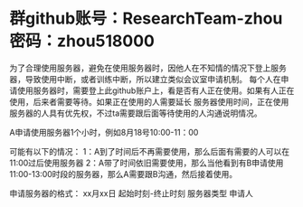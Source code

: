 #  群github账号：ResearchTeam-zhou 密码：zhou518000
为了合理使用服务器，避免在使用服务器时，因他人在不知情的情况下登上服务器，导致使用中断，或者训练中断，所以建立类似会议室申请机制。
每个人在申请使用服务器时，需要登上此github账户上，看是否有人正在使用。如果有人正在使用，后来者需要等待。如果正在使用的人需要延长
服务器使用时间，正在使用服务器的人具有优先权，不过ta需要跟后面等待使用的人沟通说明情况。


A申请使用服务器1个小时，例如8月18号10:00-11：00

可能有以下的情况：
1：A到了时间后不再需要使用，那么后面有需要的人可以在11:00过后使用服务器
2：A带了时间依旧需要使用，那么当他看到有B申请使用11:00-13:00时段的服务器，那么A需要跟B沟通，然后接着使用。

申请服务器的格式：
xx月xx日 起始时刻-终止时刻 服务器类型 申请人
